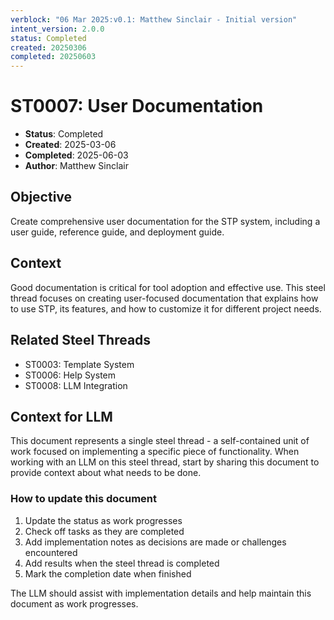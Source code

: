 ```yaml
---
verblock: "06 Mar 2025:v0.1: Matthew Sinclair - Initial version"
intent_version: 2.0.0
status: Completed
created: 20250306
completed: 20250603
---
```

# ST0007: User Documentation

- **Status**: Completed
- **Created**: 2025-03-06
- **Completed**: 2025-06-03
- **Author**: Matthew Sinclair

## Objective

Create comprehensive user documentation for the STP system, including a user guide, reference guide, and deployment guide.

## Context

Good documentation is critical for tool adoption and effective use. This steel thread focuses on creating user-focused documentation that explains how to use STP, its features, and how to customize it for different project needs.

## Related Steel Threads

- ST0003: Template System
- ST0006: Help System
- ST0008: LLM Integration

## Context for LLM

This document represents a single steel thread - a self-contained unit of work focused on implementing a specific piece of functionality. When working with an LLM on this steel thread, start by sharing this document to provide context about what needs to be done.

### How to update this document

1. Update the status as work progresses
2. Check off tasks as they are completed
3. Add implementation notes as decisions are made or challenges encountered
4. Add results when the steel thread is completed
5. Mark the completion date when finished

The LLM should assist with implementation details and help maintain this document as work progresses.
